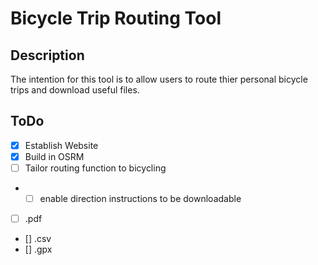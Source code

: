 

# Bicycle Trip Routing Tool

## Description 
 The intention for this tool is to allow users to route thier personal bicycle trips and download useful files. 
 
## ToDo
 
 * [x] Establish Website
 * [x] Build in OSRM
 * [ ] Tailor routing function to bicycling
 - * [ ] enable direction instructions to be downloadable 
  * [ ] .pdf
  * [] .csv
  * [] .gpx
  
  
